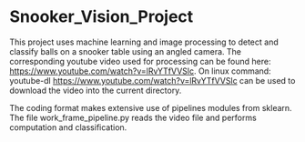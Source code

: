 # Snooker_Vision_Project
This project uses machine learning and image processing to detect and classify balls on a snooker table using an angled camera.
The corresponding youtube video used for processing can be found here: https://www.youtube.com/watch?v=lRvYTfVVSlc.
On linux command:
youtube-dl https://www.youtube.com/watch?v=lRvYTfVVSlc
can be used to download the video into the current directory.

The coding format makes extensive use of pipelines modules from sklearn. The file work_frame_pipeline.py reads the video file and performs computation and classification.

